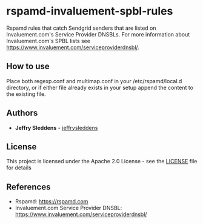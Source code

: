 # rspamd-invaluement-spbl-rules
Rspamd rules that catch Sendgrid senders that are listed on Invaluement.com's Service Provider DNSBLs. For more information about Invaluement.com's SPBL lists see <https://www.invaluement.com/serviceproviderdnsbl/>.

## How to use

Place both regexp.conf and multimap.conf in your /etc/rspamd/local.d directory, or if either file already exists in your setup append the content to the existing file.

## Authors

* **Jeffry Sleddens** - [jeffrysleddens](https://github.com/jeffrysleddens)

## License

This project is licensed under the Apache 2.0 License - see the [LICENSE](LICENSE) file for details

## References

* Rspamd: <https://rspamd.com>
* Invaluement.com Service Provider DNSBL: <https://www.invaluement.com/serviceproviderdnsbl/>
